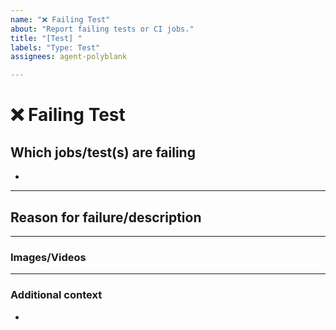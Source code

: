 ```yaml
---
name: "❌ Failing Test"
about: "Report failing tests or CI jobs."
title: "[Test] "
labels: "Type: Test"
assignees: agent-polyblank

---
```


# **❌ Failing Test**

## **Which jobs/test(s) are failing**
<!-- The CI jobs or tests that are failing -->

*

---

## **Reason for failure/description**
<!-- Try to describe why the test is failing or what we are missing to make it pass. -->

---

### **Images/Videos**
<!-- If applicable, add screenshots or videos to help explain your problem. -->

---

### **Additional context**
<!-- Add any other context or additional information about the problem here. -->

*
